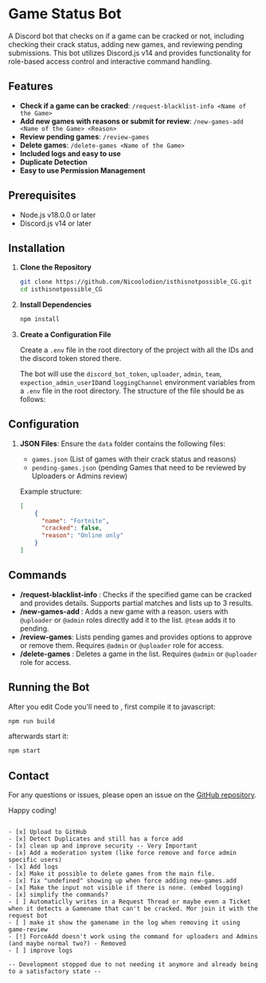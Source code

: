 # Game Status Bot

A Discord bot that checks on if a game can be cracked or not, including checking their crack status, adding new games, and reviewing pending submissions. This bot utilizes Discord.js v14 and provides functionality for role-based access control and interactive command handling.

## Features

- **Check if a game can be cracked**: `/request-blacklist-info <Name of the Game>`
- **Add new games with reasons or submit for review**: `/new-games-add <Name of the Game> <Reason>`
- **Review pending games**: `/review-games`
- **Delete games**: `/delete-games <Name of the Game>`
- **Included logs and easy to use**
- **Duplicate Detection**
- **Easy to use Permission Management**

## Prerequisites

- Node.js v18.0.0 or later
- Discord.js v14 or later

## Installation

1. **Clone the Repository**

   ```bash
   git clone https://github.com/Nicoolodion/isthisnotpossible_CG.git
   cd isthisnotpossible_CG
   ```

2. **Install Dependencies**

   ```bash
   npm install
   ```

3. **Create a Configuration File**

   Create a `.env` file in the root directory of the project with all the IDs and the discord token stored there.

   The bot will use the `discord_bot_token`, `uploader`, `admin`, `team`, `expection_admin_userID`and `loggingChannel` environment variables from a `.env` file in the root directory. The structure of the file should be as follows:

## Configuration

1. **JSON Files**: Ensure the `data` folder contains the following files:
   - `games.json` (List of games with their crack status and reasons)
   - `pending-games.json` (pending Games that need to be reviewed by Uploaders or Admins review)

   Example structure:

   ```json
   [
       {
         "name": "Fortnite",
         "cracked": false,
         "reason": "Online only"
       }
   ]
   ```

## Commands

- **/request-blacklist-info <Name of the Game>**: Checks if the specified game can be cracked and provides details. Supports partial matches and lists up to 3 results.
- **/new-games-add <Name of the Game> <Reason>**: Adds a new game with a reason. users with `@uploader` or `@admin` roles directly add it to the list. `@team` adds it to pending.
- **/review-games**: Lists pending games and provides options to approve or remove them. Requires `@admin` or `@uploader` role for access.
- **/delete-games <Name of the Game>**: Deletes a game in the list. Requires `@admin` or `@uploader` role for access.

## Running the Bot

After you edit Code you'll need to , first compile it to javascript:

```bash
npm run build
```

afterwards start it:

```bash
npm start
```

## Contact

For any questions or issues, please open an issue on the [GitHub repository](https://github.com/Nicoolodion/isthisnotpossible_CG/issues).

Happy coding!

```

- [x] Upload to GitHub
- [x] Detect Duplicates and still has a force add
- [x] clean up and improve security -- Very Important
- [x] Add a moderation system (like force remove and force admin specific users)
- [x] Add logs
- [x] Make it possible to delete games from the main file.
- [x] fix "undefined" showing up when force adding new-games.add
- [x] Make the input not visible if there is none. (embed logging)
- [x] simplify the commands?
- [ ] Automaticlly writes in a Request Thread or maybe even a Ticket when it detects a Gamename that can't be cracked. Mor join it with the request bot
- [ ] make it show the gamename in the log when removing it using game-review
- [!] ForceAdd doesn't work using the command for uploaders and Admins (and maybe normal two?) - Removed
- [ ] improve logs

-- Development stopped due to not needing it anymore and already being to a satisfactory state --